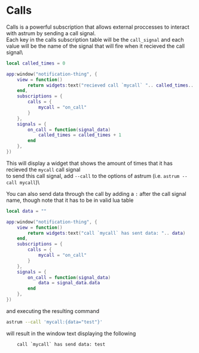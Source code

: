 # Calls
Calls is a powerful subscription that allows external proccesses to interact with astrum by sending a call signal.\
Each key in the calls subscription table will be the `call_signal` and each value will be the name of the signal that will fire when it recieved the call signal\

```lua
local called_times = 0

app:window("notification-thing", {
	view = function()
        return widgets:text("recieved call `mycall` ".. called_times.. " times")
	end,
	subscriptions = {
        calls = {
            mycall = "on_call"
        }
	},
	signals = {
        on_call = function(signal_data)
            called_times = called_times + 1
        end
	},
})
```
This will display a widget that shows the amount of times that it has recieved the `mycall` call signal\
to send this call signal, add `--call` to the options of astrum (i.e. `astrum --call mycall`)\

You can also send data through the call by adding a `:` after the call signal name, though note that it has to be in valid lua table

```lua
local data = ""

app:window("notification-thing", {
	view = function()
        return widgets:text("call `mycall` has sent data: ".. data)
	end,
	subscriptions = {
        calls = {
            mycall = "on_call"
        }
	},
	signals = {
        on_call = function(signal_data)
            data = signal_data.data
        end
	},
})
```

and executing the resulting command

```bash
astrum --call 'mycall:{data="test"}'
```

will result in the window text displaying the following
```
    call `mycall` has send data: test
```
